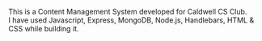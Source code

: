 This is a Content Management System developed for Caldwell CS Club. <br>
I have used Javascript, Express, MongoDB, Node.js, Handlebars, HTML & CSS while building it.
